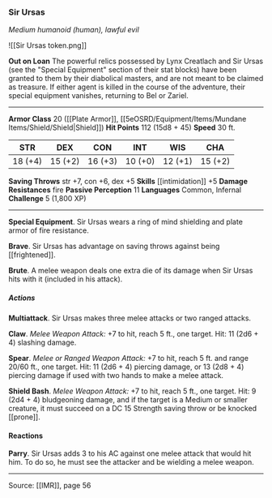 ### Sir Ursas
_Medium humanoid (human), lawful evil_

![[Sir Ursas token.png]]

**Out on Loan** The powerful relics possessed by Lynx Creatlach and Sir Ursas (see the "Special Equipment" section of their stat blocks) have been granted to them by their diabolical masters, and are not meant to be claimed as treasure. If either agent is killed in the course of the adventure, their special equipment vanishes, returning to Bel or Zariel.







---

**Armor Class** 20 ([[Plate Armor]], [[5eOSRD/Equipment/Items/Mundane Items/Shield/Shield|Shield]])
**Hit Points** 112 (15d8 + 45)
**Speed** 30 ft.

| STR     | DEX     | CON     | INT     | WIS     | CHA     |
|---------|---------|---------|---------|---------|---------|
| 18 (+4) | 15 (+2) | 16 (+3) | 10 (+0) | 12 (+1) | 15 (+2) |

**Saving Throws** str +7, con +6, dex +5
**Skills** [[intimidation]] +5
**Damage Resistances** fire
**Passive Perception** 11
**Languages** Common, Infernal
**Challenge** 5 (1,800 XP)

---

**Special Equipment**. Sir Ursas wears a ring of mind shielding and plate armor of fire resistance.

**Brave**. Sir Ursas has advantage on saving throws against being [[frightened]].

**Brute**. A melee weapon deals one extra die of its damage when Sir Ursas hits with it (included in his attack).

##### Actions
**Multiattack**. Sir Ursas makes three melee attacks or two ranged attacks.

**Claw**. _Melee Weapon Attack:_ +7 to hit, reach 5 ft., one target. Hit: 11 (2d6 + 4) slashing damage.

**Spear**. _Melee or Ranged Weapon Attack:_ +7 to hit, reach 5 ft. and range 20/60 ft., one target. Hit: 11 (2d6 + 4) piercing damage, or 13 (2d8 + 4) piercing damage if used with two hands to make a melee attack.

**Shield Bash**. _Melee Weapon Attack:_ +7 to hit, reach 5 ft., one target. Hit: 9 (2d4 + 4) bludgeoning damage, and if the target is a Medium or smaller creature, it must succeed on a DC 15 Strength saving throw or be knocked [[prone]].

#### Reactions
**Parry**. Sir Ursas adds 3 to his AC against one melee attack that would hit him. To do so, he must see the attacker and be wielding a melee weapon.


---

Source: [[IMR]], page 56